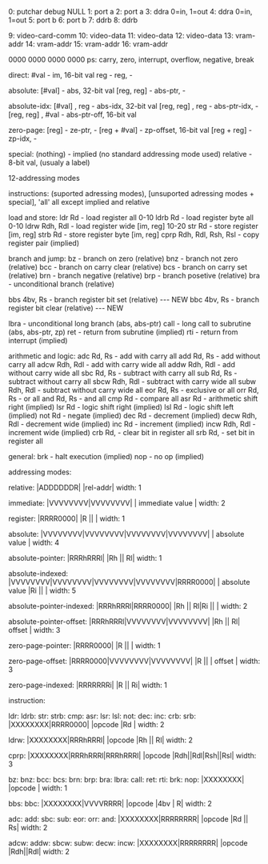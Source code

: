 
0: putchar debug NULL
1: port a
2: port a
3: ddra 0=in, 1=out
4: ddra 0=in, 1=out
5: port b
6: port b
7: ddrb
8: ddrb

9: video-card-comm
10: video-data
11: video-data
12: video-data
13: vram-addr
14: vram-addr
15: vram-addr
16: vram-addr

0000 0000 0000 0000
ps: carry, zero, interrupt, overflow, negative, break

direct:
#val                - im,           16-bit val
reg                 - reg,          -

absolute:
[#val]              - abs,          32-bit val
[reg, reg]          - abs-ptr,      -

absolute-idx:
[#val] , reg         - abs-idx,     32-bit val
[reg, reg] , reg     - abs-ptr-idx, -
[reg, reg] , #val    - abs-ptr-off, 16-bit val

zero-page:
[reg]               - ze-ptr,       -
[reg + #val]        - zp-offset,    16-bit val
[reg + reg]         - zp-idx,       -

special:
(nothing)           - implied (no standard addressing mode used)
relative            - 8-bit val, (usualy a label)

12-addressing modes

instructions:
(suported adressing modes), [unsuported adressing modes + special], 'all' all except implied and relative

load and store:
ldr     Rd                  - load register         all 0-10
ldrb    Rd                  - load register byte    all 0-10
ldrw    Rdh, Rdl            - load register wide    [im, reg] 10-20
str     Rd                  - store register        [im, reg]
strb    Rd                  - store register byte   [im, reg]
cprp    Rdh, Rdl, Rsh, Rsl  - copy register pair    (implied)

branch and jump:
bz                  - branch on zero            (relative)
bnz                 - branch not zero           (relative)
bcc                 - branch on carry clear     (relative)
bcs                 - branch on carry set       (relative)
brn                 - branch negative           (relative)
brp                 - branch posetive           (relative)
bra                 - unconditional branch      (relative)

bbs 4bv, Rs         - branch register bit set   (relative) --- NEW
bbc 4bv, Rs         - branch register bit clear (relative) --- NEW

lbra                - unconditional long branch (abs, abs-ptr)
call                - long call to subrutine    (abs, abs-ptr, zp)
ret                 - return from subrutine     (implied)
rti                 - return from interrupt     (implied)

arithmetic and logic:
adc     Rd, Rs      - add with carry                all
add     Rd, Rs      - add without carry             all
adcw    Rdh, Rdl    - add with carry wide           all
addw    Rdh, Rdl    - add without carry wide        all
sbc     Rd, Rs      - subtract with carry           all
sub     Rd, Rs      - subtract without carry        all
sbcw    Rdh, Rdl    - subtract with carry wide      all
subw    Rdh, Rdl    - subtract without carry wide   all
eor     Rd, Rs      - exclusive or                  all
orr     Rd, Rs      - or                            all
and     Rd, Rs      - and                           all
cmp     Rd          - compare                       all
asr     Rd          - arithmetic shift right        (implied)
lsr     Rd          - logic shift right             (implied)
lsl     Rd          - logic shift left              (implied)
not     Rd          - negate                        (implied)
dec     Rd          - decrement                     (implied)
decw    Rdh, Rdl    - decrement wide                (implied)
inc     Rd          - increment                     (implied)
incw    Rdh, Rdl    - increment wide                (implied)
crb     Rd,         - clear bit in register         all
srb     Rd,         - set bit in register           all

general:
brk     - halt execution    (implied)
nop     - no op             (implied)

addressing modes:

relative:
|ADDDDDDR|
|rel-addr|
width: 1

immediate:
|VVVVVVVV|VVVVVVVV|
| immediate value |
width: 2

register:
|RRRR0000|
|R  ||   |
width: 1

absolute:
|VVVVVVVV|VVVVVVVV|VVVVVVVV|VVVVVVVV|
|           absolute value          |
width: 4

absolute-pointer:
|RRRhRRRl|
|Rh || Rl|
width: 1

absolute-indexed:
|VVVVVVVV|VVVVVVVV|VVVVVVVV|VVVVVVVV|RRRR0000|
|           absolute value          |Ri ||   |
width: 5

absolute-pointer-indexed:
|RRRhRRRl|RRRR0000|
|Rh || Rl|Ri ||   |
width: 2

absolute-pointer-offset:
|RRRhRRRl|VVVVVVVV|VVVVVVVV|
|Rh || Rl|     offset      |
width: 3

zero-page-pointer:
|RRRR0000|
|R  ||   |
width: 1

zero-page-offset:
|RRRR0000|VVVVVVVV|VVVVVVVV|
|R  ||   |     offset      |
width: 3

zero-page-indexed:
|RRRRRRRi|
|R  || Ri|
width: 1

instruction:

ldr:
ldrb:
str:
strb:
cmp:
asr:
lsr:
lsl:
not:
dec:
inc:
crb:
srb:
|XXXXXXXX|RRRR0000|
|opcode  |Rd      |
width: 2

ldrw:
|XXXXXXXX|RRRhRRRl|
|opcode  |Rh || Rl|
width: 2

cprp:
|XXXXXXXX|RRRhRRRl|RRRhRRRl|
|opcode  |Rdh||Rdl|Rsh||Rsl|
width: 3

bz:
bnz:
bcc:
bcs:
brn:
brp:
bra:
lbra:
call:
ret:
rti:
brk:
nop:
|XXXXXXXX|
|opcode  |
width: 1

bbs:
bbc:
|XXXXXXXX|VVVVRRRR|
|opcode  |4bv |  R|
width: 2

adc:
add:
sbc:
sub:
eor:
orr:
and:
|XXXXXXXX|RRRRRRRR|
|opcode  |Rd || Rs|
width: 2

adcw:
addw:
sbcw:
subw:
decw:
incw:
|XXXXXXXX|RRRRRRRR|
|opcode  |Rdh||Rdl|
width: 2